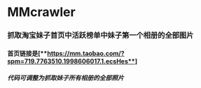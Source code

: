 # MMcrawler
### 抓取淘宝妹子首页中活跃榜单中妹子第一个相册的全部图片
#### 首页链接是[**https://mm.taobao.com/?spm=719.7763510.1998606017.1.ecsHes**]
##### 代码可调整为抓取妹子所有相册的全部照片